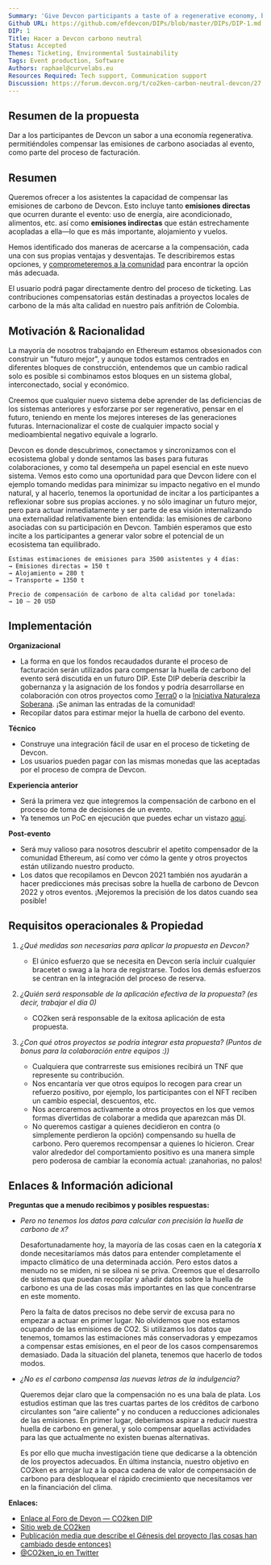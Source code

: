 ```yaml
---
Summary: 'Give Devcon participants a taste of a regenerative economy, by allowing them to offset the carbon emissions associated with the event, as part of the ticketing process.'
Github URL: https://github.com/efdevcon/DIPs/blob/master/DIPs/DIP-1.md
DIP: 1
Title: Hacer a Devcon carbono neutral
Status: Accepted
Themes: Ticketing, Environmental Sustainability
Tags: Event production, Software
Authors: raphael@curvelabs.eu
Resources Required: Tech support, Communication support
Discussion: https://forum.devcon.org/t/co2ken-carbon-neutral-devcon/27
---
```


## Resumen de la propuesta

Dar a los participantes de Devcon un sabor a una economía regenerativa. permitiéndoles compensar las emisiones de carbono asociadas al evento, como parte del proceso de facturación.

## Resumen

Queremos ofrecer a los asistentes la capacidad de compensar las emisiones de carbono de Devcon. Esto incluye tanto **emisiones directas** que ocurren durante el evento: uso de energía, aire acondicionado, alimentos, etc. así como **emisiones indirectas** que están estrechamente acopladas a ella—lo que es más importante, alojamiento y vuelos.

Hemos identificado dos maneras de acercarse a la compensación, cada una con sus propias ventajas y desventajas. Te describiremos estas opciones, y [comprometeremos a la comunidad](https://forum.devcon.org/t/co2ken-carbon-neutral-devcon/27) para encontrar la opción más adecuada.

El usuario podrá pagar directamente dentro del proceso de ticketing. Las contribuciones compensatorias están destinadas a proyectos locales de carbono de la más alta calidad en nuestro país anfitrión de Colombia.

## Motivación & Racionalidad

La mayoría de nosotros trabajando en Ethereum estamos obsesionados con construir un "futuro mejor", y aunque todos estamos centrados en diferentes bloques de construcción, entendemos que un cambio radical solo es posible si combinamos estos bloques en un sistema global, interconectado, social y económico.

Creemos que cualquier nuevo sistema debe aprender de las deficiencias de los sistemas anteriores y esforzarse por ser regenerativo, pensar en el futuro, teniendo en mente los mejores intereses de las generaciones futuras. Internacionalizar el coste de cualquier impacto social y medioambiental negativo equivale a lograrlo.

Devcon es donde descubrimos, conectamos y sincronizamos con el ecosistema global y donde sentamos las bases para futuras colaboraciones, y como tal desempeña un papel esencial en este nuevo sistema. Vemos esto como una oportunidad para que Devcon lidere con el ejemplo tomando medidas para minimizar su impacto negativo en el mundo natural, y al hacerlo, tenemos la oportunidad de incitar a los participantes a reflexionar sobre sus propias acciones. y no sólo imaginar un futuro mejor, pero para actuar inmediatamente y ser parte de esa visión internalizando una externalidad relativamente bien entendida: las emisiones de carbono asociadas con su participación en Devcon. También esperamos que esto incite a los participantes a generar valor sobre el potencial de un ecosistema tan equilibrado.

```
Estimas estimaciones de emisiones para 3500 asistentes y 4 días:
→ Emisiones directas = 150 t
→ Alojamiento = 280 t
→ Transporte = 1350 t

Precio de compensación de carbono de alta calidad por tonelada:
→ 10 – 20 USD
```

## Implementación

**Organizacional**

- La forma en que los fondos recaudados durante el proceso de facturación serán utilizados para compensar la huella de carbono del evento será discutida en un futuro DIP. Este DIP debería describir la gobernanza y la asignación de los fondos y podría desarrollarse en colaboración con otros proyectos como [Terra0](https://terra0.org/) o la [Iniciativa Naturaleza Soberana](http://sovereignnature.com/). ¡Se animan las entradas de la comunidad!
- Recopilar datos para estimar mejor la huella de carbono del evento.

**Técnico**

- Construye una integración fácil de usar en el proceso de ticketing de Devcon.
- Los usuarios pueden pagar con las mismas monedas que las aceptadas por el proceso de compra de Devcon.

**Experiencia anterior**

- Será la primera vez que integremos la compensación de carbono en el proceso de toma de decisiones de un evento.
- Ya tenemos un PoC en ejecución que puedes echar un vistazo [aquí](https://www.co2ken.io/).

**Post-evento**

- Será muy valioso para nosotros descubrir el apetito compensador de la comunidad Ethereum, así como ver cómo la gente y otros proyectos están utilizando nuestro producto.
- Los datos que recopilamos en Devcon 2021 también nos ayudarán a hacer predicciones más precisas sobre la huella de carbono de Devcon 2022 y otros eventos. ¡Mejoremos la precisión de los datos cuando sea posible!

## Requisitos operacionales & Propiedad

1. _¿Qué medidas son necesarias para aplicar la propuesta en Devcon?_

   - El único esfuerzo que se necesita en Devcon sería incluir cualquier bracetet o swag a la hora de registrarse. Todos los demás esfuerzos se centran en la integración del proceso de reserva.

2. _¿Quién será responsable de la aplicación efectiva de la propuesta? (es decir, trabajar el día 0)_

   - CO2ken será responsable de la exitosa aplicación de esta propuesta.

3. _¿Con qué otros proyectos se podría integrar esta propuesta? (Puntos de bonus para la colaboración entre equipos :))_
   - Cualquiera que contrarreste sus emisiones recibirá un TNF que represente su contribución.
   - Nos encantaría ver que otros equipos lo recogen para crear un refuerzo positivo, por ejemplo, los participantes con el NFT reciben un cambio especial, descuentos, etc.
   - Nos acercaremos activamente a otros proyectos en los que vemos formas divertidas de colaborar a medida que aparezcan más DI.
   - No queremos castigar a quienes decidieron en contra (o simplemente perdieron la opción) compensando su huella de carbono. Pero queremos recompensar a quienes lo hicieron. Crear valor alrededor del comportamiento positivo es una manera simple pero poderosa de cambiar la economía actual: ¡zanahorias, no palos!

## Enlaces & Información adicional

**Preguntas que a menudo recibimos y posibles respuestas:**

- _Pero no tenemos los datos para calcular con precisión la huella de carbono de `X`?_

  Desafortunadamente hoy, la mayoría de las cosas caen en la categoría **`X`** donde necesitaríamos más datos para entender completamente el impacto climático de una determinada acción. Pero estos datos a menudo no se miden, ni se siloea ni se priva. Creemos que el desarrollo de sistemas que puedan recopilar y añadir datos sobre la huella de carbono es una de las cosas más importantes en las que concentrarse en este momento.

  Pero la falta de datos precisos no debe servir de excusa para no empezar a actuar en primer lugar. No olvidemos que nos estamos ocupando de las emisiones de CO2. Si utilizamos los datos que tenemos, tomamos las estimaciones más conservadoras y empezamos a compensar estas emisiones, en el peor de los casos compensaremos demasiado. Dada la situación del planeta, tenemos que hacerlo de todos modos.

- _¿No es el carbono compensa las nuevas letras de la indulgencia?_

  Queremos dejar claro que la compensación no es una bala de plata. Los estudios estiman que las tres cuartas partes de los créditos de carbono circulantes son “aire caliente” y no conducen a reducciones adicionales de las emisiones. En primer lugar, deberíamos aspirar a reducir nuestra huella de carbono en general, y solo compensar aquellas actividades para las que actualmente no existen buenas alternativas.

  Es por ello que mucha investigación tiene que dedicarse a la obtención de los proyectos adecuados. En última instancia, nuestro objetivo en CO2ken es arrojar luz a la opaca cadena de valor de compensación de carbono para desbloquear el rápido crecimiento que necesitamos ver en la financiación del clima.

**Enlaces:**

- [Enlace al Foro de Devon — CO2ken DIP](https://forum.devcon.org/t/co2ken-carbon-neutral-devcon/27)
- [Sitio web de CO2ken](https://www.co2ken.io/)
- [Publicación media que describe el Génesis del proyecto (las cosas han cambiado desde entonces)](https://medium.com/curve-labs/co2ken-genesis-74d7a1387ea1)
- [@CO2ken_io en Twitter](https://twitter.com/CO2ken_io)
